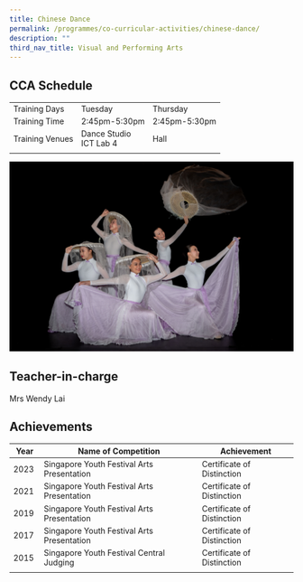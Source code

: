 ```yaml
---
title: Chinese Dance
permalink: /programmes/co-curricular-activities/chinese-dance/
description: ""
third_nav_title: Visual and Performing Arts
---
```

CCA Schedule
------------

| | | |
| --- | --- | --- | 
| Training Days | Tuesday | Thursday |  
| Training Time | 2:45pm-5:30pm | 2:45pm-5:30pm |   
| Training Venues | Dance Studio<br>ICT Lab 4 | Hall&nbsp; | 
| | | |


![](/images/chinesedance2.jpg)

Teacher-in-charge
------------------

Mrs Wendy Lai 


Achievements
------------

| Year | Name of Competition | Achievement |
| --- | --- | --- |
| 2023 | Singapore Youth Festival Arts Presentation | Certificate of Distinction |
| 2021 | Singapore Youth Festival Arts Presentation&nbsp;&nbsp; | Certificate of Distinction&nbsp; |
| 2019 | Singapore Youth Festival Arts Presentation | Certificate of Distinction |
| 2017 | Singapore Youth Festival Arts Presentation&nbsp; | Certificate of Distinction&nbsp; |
| 2015&nbsp; | Singapore Youth Festival Central Judging&nbsp; | Certificate of Distinction&nbsp; |
| | | |